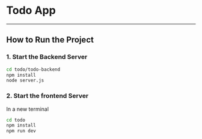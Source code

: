 # Todo App


---

## How to Run the Project

### 1. Start the Backend Server

```bash
cd todo/todo-backend
npm install
node server.js
```
### 2. Start the frontend Server
In a new terminal
```bash
cd todo
npm install
npm run dev
```

